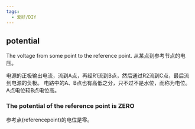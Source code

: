```yaml
---
tags:
  - 爱好/DIY
---
```

## potential
The voltage from some point to the reference point.
从某点到参考节点的电压。



电源的正极输出电流，流到A点，再经R1流到B点，然后通过R2流到C点，最后流到电源的负极。
电路中的A、B点也有高低之分，只不过不是水位，而称为电位。A点电位较B点电位高。

### The potential of the reference point is ZERO
参考点(referencepoint)的电位是零。